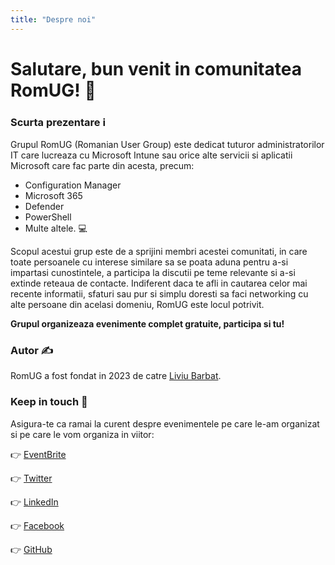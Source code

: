 ```yaml
---
title: "Despre noi"
---
```


# Salutare, bun venit in comunitatea RomUG! :wave:

### Scurta prezentare :information_source:

Grupul RomUG (Romanian User Group) este dedicat tuturor administratorilor IT care lucreaza cu Microsoft Intune sau orice alte servicii si aplicatii Microsoft care fac parte din acesta, precum: 
* Configuration Manager
* Microsoft 365
* Defender
* PowerShell
* Multe altele. :computer:

Scopul acestui grup este de a sprijini membri acestei comunitati, in care toate persoanele cu interese similare sa se poata aduna pentru a-si impartasi cunostintele, a participa la discutii pe teme relevante si a-si extinde reteaua de contacte. Indiferent daca te afli in cautarea celor mai recente informatii, sfaturi sau pur si simplu doresti sa faci networking cu alte persoane din acelasi domeniu, RomUG este locul potrivit.

**Grupul organizeaza evenimente complet gratuite, participa si tu!**

### Autor :writing_hand:
RomUG a fost fondat in 2023 de catre [Liviu Barbat](https://www.linkedin.com/in/liviu-b-a22810147/).

### Keep in touch :call_me_hand:

Asigura-te ca ramai la curent despre evenimentele pe care le-am organizat si pe care le vom organiza in viitor:

:point_right: [EventBrite](https://www.eventbrite.com/o/romanian-user-group-68352661633)

:point_right: [Twitter](https://twitter.com/RomanianUG)

:point_right: [LinkedIn](https://www.linkedin.com/company/romug)

:point_right: [Facebook](https://www.facebook.com/RomanianUG)

:point_right: [GitHub](https://github.com/romanianUG)